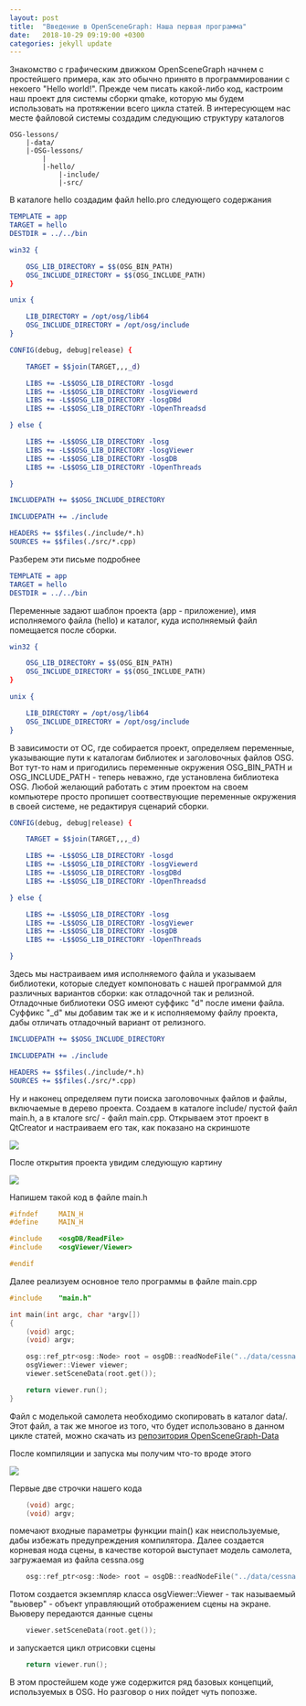 ```yaml
---
layout: post
title:  "Введение в OpenSceneGraph: Наша первая программа"
date:   2018-10-29 09:19:00 +0300
categories: jekyll update
---
```


Знакомство с графическим движком OpenSceneGraph начнем с простейшего примера, как это обычно принято в программировании с некоего "Hello world!". Прежде чем писать какой-либо код, кастроим наш проект для системы сборки qmake, которую мы будем использовать на протяжении всего цикла статей. В интересующем нас месте файловой системы создадим следующию структуру каталогов

```
OSG-lessons/
	|-data/
	|-OSG-lessons/
		|
		|-hello/
			|-include/
			|-src/
```

В каталоге hello создадим файл hello.pro следующего содержания

```cmake
TEMPLATE = app
TARGET = hello
DESTDIR = ../../bin

win32 {

    OSG_LIB_DIRECTORY = $$(OSG_BIN_PATH)
    OSG_INCLUDE_DIRECTORY = $$(OSG_INCLUDE_PATH)
}

unix {

    LIB_DIRECTORY = /opt/osg/lib64
    OSG_INCLUDE_DIRECTORY = /opt/osg/include
}

CONFIG(debug, debug|release) {

    TARGET = $$join(TARGET,,,_d)

    LIBS += -L$$OSG_LIB_DIRECTORY -losgd
    LIBS += -L$$OSG_LIB_DIRECTORY -losgViewerd
    LIBS += -L$$OSG_LIB_DIRECTORY -losgDBd
    LIBS += -L$$OSG_LIB_DIRECTORY -lOpenThreadsd

} else {

    LIBS += -L$$OSG_LIB_DIRECTORY -losg
    LIBS += -L$$OSG_LIB_DIRECTORY -losgViewer
    LIBS += -L$$OSG_LIB_DIRECTORY -losgDB
    LIBS += -L$$OSG_LIB_DIRECTORY -lOpenThreads

}

INCLUDEPATH += $$OSG_INCLUDE_DIRECTORY

INCLUDEPATH += ./include

HEADERS += $$files(./include/*.h)
SOURCES += $$files(./src/*.cpp)
```

Разберем эти письме подробнее

```cmake
TEMPLATE = app
TARGET = hello
DESTDIR = ../../bin
```

Переменные задают шаблон проекта (app - приложение), имя исполняемого файла (hello) и каталог, куда исполняемый файл помещается после сборки.

```cmake
win32 {

    OSG_LIB_DIRECTORY = $$(OSG_BIN_PATH)
    OSG_INCLUDE_DIRECTORY = $$(OSG_INCLUDE_PATH)
}

unix {

    LIB_DIRECTORY = /opt/osg/lib64
    OSG_INCLUDE_DIRECTORY = /opt/osg/include
}
```

В зависимости от ОС, где собирается проект, определяем переменные, указывающие пути к каталогам библиотек и заголовочных файлов OSG. Вот тут-то нам и пригодились переменные окружения OSG_BIN_PATH и OSG_INCLUDE_PATH - теперь неважно, где установлена библиотека OSG. Любой желающий работать с этим проектом на своем компьютере просто пропишет соотвествующие переменные окружения в своей системе, не редактируя сценарий сборки.

```cmake
CONFIG(debug, debug|release) {

    TARGET = $$join(TARGET,,,_d)

    LIBS += -L$$OSG_LIB_DIRECTORY -losgd
    LIBS += -L$$OSG_LIB_DIRECTORY -losgViewerd
    LIBS += -L$$OSG_LIB_DIRECTORY -losgDBd
    LIBS += -L$$OSG_LIB_DIRECTORY -lOpenThreadsd

} else {

    LIBS += -L$$OSG_LIB_DIRECTORY -losg
    LIBS += -L$$OSG_LIB_DIRECTORY -losgViewer
    LIBS += -L$$OSG_LIB_DIRECTORY -losgDB
    LIBS += -L$$OSG_LIB_DIRECTORY -lOpenThreads

}
```
Здесь мы настраиваем имя исполняемого файла и указываем библиотеки, которые следует компоновать с нашей программой для различных вариантов сборки: как отладочной так и релизной. Отладочные библиотеки OSG имеют суффикс "d" после имени файла. Суффикс "_d" мы добавим так же и к исполняемому файлу проекта, дабы отличать отладочный вариант от релизного.

```cmake
INCLUDEPATH += $$OSG_INCLUDE_DIRECTORY

INCLUDEPATH += ./include

HEADERS += $$files(./include/*.h)
SOURCES += $$files(./src/*.cpp)
```

Ну и наконец определяем пути поиска заголовочных файлов и файлы, включаемые в дерево проекта. Создаем в каталоге include/ пустой файл main.h, а в кталоге src/ - файл main.cpp. Открываем этот проект в QtCreator и настраиваем его так, как показано на скриншоте

![](https://habrastorage.org/webt/q4/lv/ck/q4lvckaswfcv8kd77xinb5z5yfu.png)

После открытия проекта увидим следующую картину

![](https://habrastorage.org/webt/v2/rj/d9/v2rjd9w2dbadhc7ewfezgrvecgk.png)

Напишем такой код в файле main.h

```cpp
#ifndef		MAIN_H
#define		MAIN_H

#include	<osgDB/ReadFile>
#include	<osgViewer/Viewer>

#endif
```

Далее реализуем основное тело программы в файле main.cpp

```cpp
#include    "main.h"

int main(int argc, char *argv[])
{
    (void) argc;
    (void) argv;

    osg::ref_ptr<osg::Node> root = osgDB::readNodeFile("../data/cessna.osg");
    osgViewer::Viewer viewer;
    viewer.setSceneData(root.get());

    return viewer.run();
}
```

Файл с моделькой самолета необходимо скопировать в каталог data/. Этот файл, а так же многое из того, что будет использовано в данном цикле статей, можно скачать из [репозитория OpenSceneGraph-Data](https://github.com/openscenegraph/OpenSceneGraph-Data)

После компиляции и запуска мы получим что-то вроде этого

![](https://habrastorage.org/webt/zy/e8/yn/zye8ynsswiqzhlebo_4-hxmdm4c.png)

Первые две строчки нашего кода
```cpp
	(void) argc;
    (void) argv;
```

помечают входные параметры функции main() как неиспользуемые, дабы избежать предупреждения компилятора. Далее создается корневая нода сцены, в качестве которой выступает модель самолета, загружаемая из файла cessna.osg

```cpp
	osg::ref_ptr<osg::Node> root = osgDB::readNodeFile("../data/cessna.osg");
```

Потом создается экземпляр класса osgViewer::Viewer - так называемый "вьювер" - объект управляющий отображением сцены на экране. Вьюверу передаются данные сцены

```cpp
	viewer.setSceneData(root.get());
```

и запускается цикл отрисовки сцены

```cpp
	return viewer.run();
```

В этом простейшем коде уже содержится ряд базовых концепций, используемых в OSG. Но разговор о них пойдет чуть попозже.






